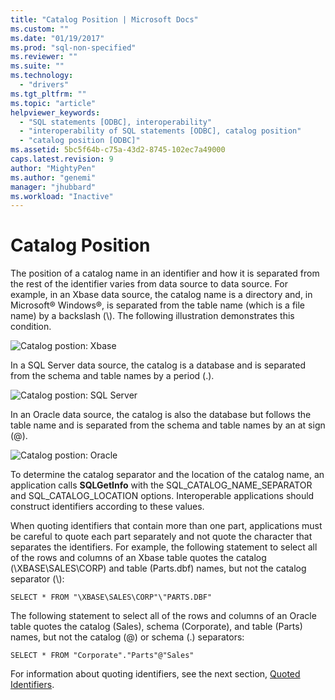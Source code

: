 ```yaml
---
title: "Catalog Position | Microsoft Docs"
ms.custom: ""
ms.date: "01/19/2017"
ms.prod: "sql-non-specified"
ms.reviewer: ""
ms.suite: ""
ms.technology: 
  - "drivers"
ms.tgt_pltfrm: ""
ms.topic: "article"
helpviewer_keywords: 
  - "SQL statements [ODBC], interoperability"
  - "interoperability of SQL statements [ODBC], catalog position"
  - "catalog position [ODBC]"
ms.assetid: 5bc5f64b-c75a-43d2-8745-102ec7a49000
caps.latest.revision: 9
author: "MightyPen"
ms.author: "genemi"
manager: "jhubbard"
ms.workload: "Inactive"
---
```

# Catalog Position
The position of a catalog name in an identifier and how it is separated from the rest of the identifier varies from data source to data source. For example, in an Xbase data source, the catalog name is a directory and, in Microsoft® Windows®, is separated from the table name (which is a file name) by a backslash (\\). The following illustration demonstrates this condition.  
  
 ![Catalog postion: Xbase](../../../odbc/reference/develop-app/media/ch0801.gif "ch0801")  
  
 In a SQL Server data source, the catalog is a database and is separated from the schema and table names by a period (.).  
  
 ![Catalog postion: SQL Server](../../../odbc/reference/develop-app/media/ch0802.gif "ch0802")  
  
 In an Oracle data source, the catalog is also the database but follows the table name and is separated from the schema and table names by an at sign (@).  
  
 ![Catalog postion: Oracle](../../../odbc/reference/develop-app/media/ch0803.gif "ch0803")  
  
 To determine the catalog separator and the location of the catalog name, an application calls **SQLGetInfo** with the SQL_CATALOG_NAME_SEPARATOR and SQL_CATALOG_LOCATION options. Interoperable applications should construct identifiers according to these values.  
  
 When quoting identifiers that contain more than one part, applications must be careful to quote each part separately and not quote the character that separates the identifiers. For example, the following statement to select all of the rows and columns of an Xbase table quotes the catalog (\XBASE\SALES\CORP) and table (Parts.dbf) names, but not the catalog separator (\\):  
  
```  
SELECT * FROM "\XBASE\SALES\CORP"\"PARTS.DBF"  
```  
  
 The following statement to select all of the rows and columns of an Oracle table quotes the catalog (Sales), schema (Corporate), and table (Parts) names, but not the catalog (@) or schema (.) separators:  
  
```  
SELECT * FROM "Corporate"."Parts"@"Sales"  
```  
  
 For information about quoting identifiers, see the next section, [Quoted Identifiers](../../../odbc/reference/develop-app/quoted-identifiers.md).
